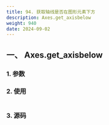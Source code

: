 ```yaml
---
title: 94. 获取轴线是否在图形元素下方
description: Axes.get_axisbelow
weight: 940
date: 2024-09-02
---
```

<style>
th, td {
  border: 1px solid rgb(190, 190, 190);
}
</style>


## 一、 Axes.get_axisbelow


### 1. 参数




### 2. 使用



```python


```


### 3. 源码
```python

```





